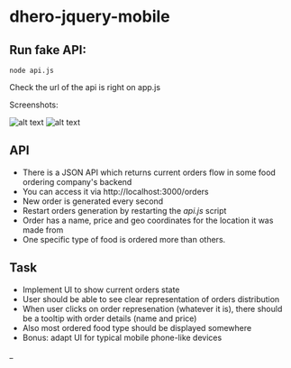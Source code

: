 dhero-jquery-mobile
===================

## Run fake API:
```
node api.js
```

Check the url of the api is right on app.js


Screenshots:

![alt text](http://imgur.com/zqtcOvA.png "Android")
![alt text](http://imgur.com/yQcMfa6.png "iPad")

## API

* There is a JSON API which returns current orders flow in some food ordering company's backend
* You can access it via http://localhost:3000/orders
* New order is generated every second
* Restart orders generation by restarting the _api.js_ script
* Order has a name, price and geo coordinates for the location it was made from
* One specific type of food is ordered more than others.

## Task

* Implement UI to show current orders state
* User should be able to see clear representation of orders distribution
* When user clicks on order represenation (whatever it is), there should be a tooltip with order details (name and price)
* Also most ordered food type should be displayed somewhere
* Bonus: adapt UI for typical mobile phone-like devices


_